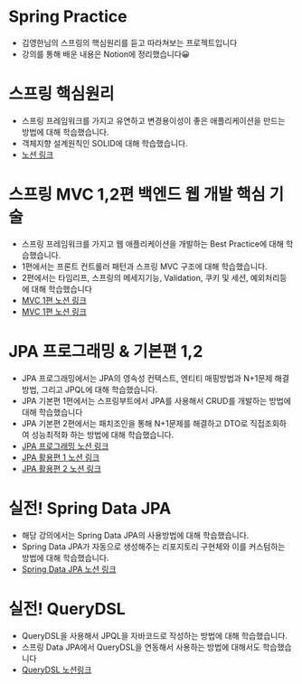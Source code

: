 # Spring Practice
- 김영한님의 스프링의 핵심원리를 듣고 따라쳐보는 프로젝트입니다
- 강의를 통해 배운 내용은 Notion에 정리했습니다😀


# 스프링 핵심원리
- 스프링 프레임워크를 가지고 유연하고 변경용이성이 좋은 애플리케이션을 만드는 방법에 대해 학습했습니다.
- 객체지향 설계원칙인 SOLID에 대해 학습했습니다.
- [노션 링크](https://funky-spear-fac.notion.site/04c1afcda6fa408e882a2fa23b33c09d)

# 스프링 MVC 1,2편 백엔드 웹 개발 핵심 기술
- 스프링 프레임워크를 가지고 웹 애플리케이션을 개발하는 Best Practice에 대해 학습했습니다.
- 1편에서는 프론트 컨트롤러 패턴과 스프링 MVC 구조에 대해 학습했습니다.
- 2편에서는 타임리프, 스프링의 메세지기능, Validation, 쿠키 및 세션, 예외처리등에 대해 학습했습니다
- [MVC 1편 노션 링크](https://funky-spear-fac.notion.site/MVC-1-98c76ea475a54963ba9410ba5221ef47)
- [MVC 1편 노션 링크](https://funky-spear-fac.notion.site/MVC-2-1912b568d9a34e68ad67f894bb80cb0a)
# JPA 프로그래밍 & 기본편 1,2
- JPA 프로그래밍에서는 JPA의 영속성 컨택스트, 엔티티 매핑방법과 N+1문제 해결방법, 그리고 JPQL에 대해 학습했습니다.
- JPA 기본편 1편에서는 스프링부트에서 JPA를 사용해서 CRUD를 개발하는 방법에 대해 학습했습니다
- JPA 기본편 2편에서는 패치조인을 통해 N+1문제를 해결하고 DTO로 직접조회하여 성능최적화 하는 방법에 대해 학습했습니다.
- [JPA 프로그래밍 노션 링크](https://funky-spear-fac.notion.site/JPA-52967eaffa4a481b8d0d67b8d0c0b981)
- [JPA 활용편 1 노션 링크](https://funky-spear-fac.notion.site/JPA-1-1e3d3d43bc0d4f61959ad06627b43e67)
- [JPA 활용편 2 노션 링크](https://funky-spear-fac.notion.site/JPA-2-96631a3e1bd44a908f0de753d76feff9)
# 실전! Spring Data JPA 
- 해당 강의에서는 Spring Data JPA의 사용방법에 대해 학습했습니다.
- Spring Data JPA가 자동으로 생성해주는 리포지토리 구현체와 이를 커스텀하는 방법에 대해 학습했습니다.
- [Spring Data JPA 노션 링크](https://funky-spear-fac.notion.site/Spring-Data-JPA-8bc97a1bf5e142b1abb51845950f43d4)
# 실전! QueryDSL
- QueryDSL을 사용해서 JPQL을 자바코드로 작성하는 방법에 대해 학습했습니다.
- 스프링 Data JPA에서 QueryDSL을 연동해서 사용하는 방법에 대해서도 학습했습니다
- [QueryDSL 노션링크](https://funky-spear-fac.notion.site/QueryDSL-275d833dff1d474e8465dfe66ead882d)
